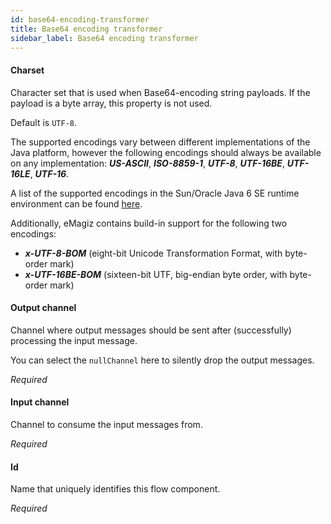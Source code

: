 ```yaml
---
id: base64-encoding-transformer
title: Base64 encoding transformer
sidebar_label: Base64 encoding transformer
---
```

#### Charset
Character set that is used when Base64-encoding string payloads. If the payload is a byte array, this property is not used.

Default is <code>UTF-8</code>.

The supported encodings vary between different implementations of the Java platform, however the following encodings should always be available on any implementation: <b><i>US-ASCII</i></b>, <b><i>ISO-8859-1</i></b>, <b><i>UTF-8</i></b>, <b><i>UTF-16BE</i></b>, <b><i>UTF-16LE</i></b>, <b><i>UTF-16</i></b>.

A list of the supported encodings in the Sun/Oracle Java 6 SE runtime environment can be found <a href="http://docs.oracle.com/javase/6/docs/technotes/guides/intl/encoding.doc.html">here</a>.

Additionally, eMagiz contains build-in support for the following two encodings:
 - <b><i>x-UTF-8-BOM</i></b> (eight-bit Unicode Transformation Format, with byte-order mark)
 - <b><i>x-UTF-16BE-BOM</i></b> (sixteen-bit UTF, big-endian byte order, with byte-order mark)

#### Output channel
Channel where output messages should be sent after (successfully) processing the input message.

You can select the <code>nullChannel</code> here to silently drop the output messages.

<i>Required</i>

#### Input channel
Channel to consume the input messages from.

<i>Required</i>

#### Id
Name that uniquely identifies this flow component.

<i>Required</i>

